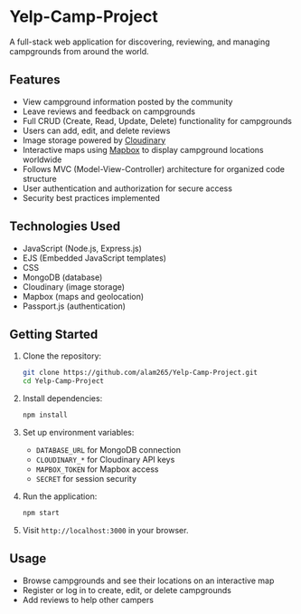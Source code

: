 # Yelp-Camp-Project

A full-stack web application for discovering, reviewing, and managing campgrounds from around the world.

## Features

- View campground information posted by the community
- Leave reviews and feedback on campgrounds
- Full CRUD (Create, Read, Update, Delete) functionality for campgrounds
- Users can add, edit, and delete reviews
- Image storage powered by [Cloudinary](https://cloudinary.com/)
- Interactive maps using [Mapbox](https://www.mapbox.com/) to display campground locations worldwide
- Follows MVC (Model-View-Controller) architecture for organized code structure
- User authentication and authorization for secure access
- Security best practices implemented

## Technologies Used

- JavaScript (Node.js, Express.js)
- EJS (Embedded JavaScript templates)
- CSS
- MongoDB (database)
- Cloudinary (image storage)
- Mapbox (maps and geolocation)
- Passport.js (authentication)

## Getting Started

1. Clone the repository:
   ```bash
   git clone https://github.com/alam265/Yelp-Camp-Project.git
   cd Yelp-Camp-Project
   ```

2. Install dependencies:
   ```bash
   npm install
   ```

3. Set up environment variables:
   - `DATABASE_URL` for MongoDB connection
   - `CLOUDINARY_*` for Cloudinary API keys
   - `MAPBOX_TOKEN` for Mapbox access
   - `SECRET` for session security

4. Run the application:
   ```bash
   npm start
   ```

5. Visit `http://localhost:3000` in your browser.

## Usage

- Browse campgrounds and see their locations on an interactive map
- Register or log in to create, edit, or delete campgrounds
- Add reviews to help other campers

